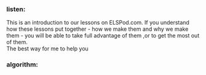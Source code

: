 ### listen:  
 This is an introduction to our lessons on ELSPod.com. If you understand how these lessons put together - how we make them and why we make them - you will be able to take full
 advantage of them ,or to get the most out of them.  
 The best way for me to help you 
 
 
 
 
### algorithm:
